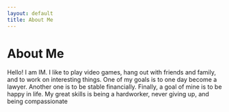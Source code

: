 ```yaml
---
layout: default
title: About Me
---
```

# About Me
Hello! I am IM.
I like to play video games, hang out with friends and family, and to work on interesting things. One of my goals is to one day become a lawyer. Another one is to be stable financially. Finally, a goal of mine is to be happy in life. My great skills is being a hardworker, never giving up, and being compassionate

